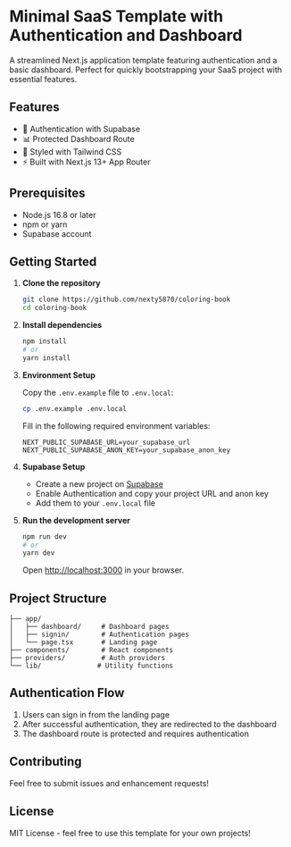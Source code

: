 # Minimal SaaS Template with Authentication and Dashboard

A streamlined Next.js application template featuring authentication and a basic dashboard. Perfect for quickly bootstrapping your SaaS project with essential features.

## Features

- 🔐 Authentication with Supabase
- 📊 Protected Dashboard Route
- 🎨 Styled with Tailwind CSS
- ⚡ Built with Next.js 13+ App Router

## Prerequisites

- Node.js 16.8 or later
- npm or yarn
- Supabase account

## Getting Started

1. **Clone the repository**
   ```bash
   git clone https://github.com/nexty5870/coloring-book
   cd coloring-book
   ```

2. **Install dependencies**
   ```bash
   npm install
   # or
   yarn install
   ```

3. **Environment Setup**
   
   Copy the `.env.example` file to `.env.local`:
   ```bash
   cp .env.example .env.local
   ```

   Fill in the following required environment variables:
   ```env
   NEXT_PUBLIC_SUPABASE_URL=your_supabase_url
   NEXT_PUBLIC_SUPABASE_ANON_KEY=your_supabase_anon_key
   ```

4. **Supabase Setup**
   - Create a new project on [Supabase](https://supabase.com)
   - Enable Authentication and copy your project URL and anon key
   - Add them to your `.env.local` file

5. **Run the development server**
   ```bash
   npm run dev
   # or
   yarn dev
   ```

   Open [http://localhost:3000](http://localhost:3000) in your browser.

## Project Structure

```
├── app/
│   ├── dashboard/     # Dashboard pages
│   ├── signin/        # Authentication pages
│   └── page.tsx       # Landing page
├── components/        # React components
├── providers/         # Auth providers
└── lib/              # Utility functions
```

## Authentication Flow

1. Users can sign in from the landing page
2. After successful authentication, they are redirected to the dashboard
3. The dashboard route is protected and requires authentication

## Contributing

Feel free to submit issues and enhancement requests!

## License

MIT License - feel free to use this template for your own projects!

